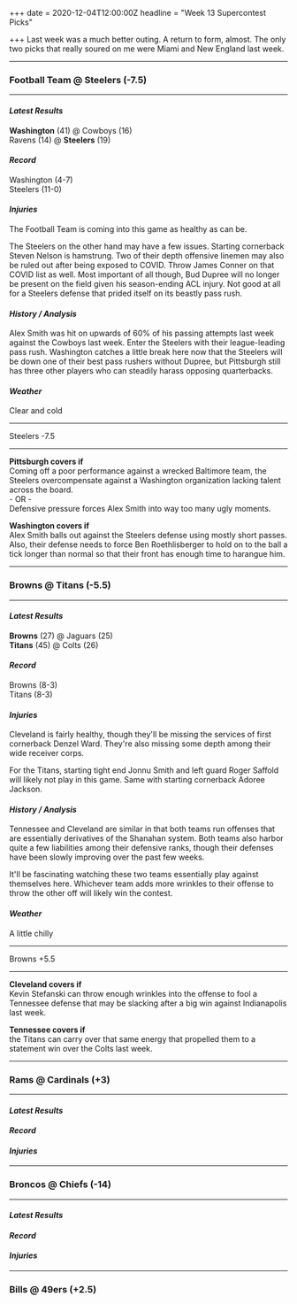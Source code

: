 +++
date = 2020-12-04T12:00:00Z
headline = "Week 13 Supercontest Picks"

+++
Last week was a much better outing. A return to form, almost. The only two picks that really soured on me were Miami and New England last week.

***

### Football Team @ Steelers (-7.5)

***

#### _Latest Results_

**Washington** (41) @ Cowboys (16)  
Ravens (14) @ **Steelers** (19)

#### _Record_

Washington (4-7)  
Steelers (11-0)

#### _Injuries_

The Football Team is coming into this game as healthy as can be.

The Steelers on the other hand may have a few issues. Starting cornerback Steven Nelson is hamstrung. Two of their depth offensive linemen may also be ruled out after being exposed to COVID. Throw James Conner on that COVID list as well. Most important of all though, Bud Dupree will no longer be present on the field given his season-ending ACL injury. Not good at all for a Steelers defense that prided itself on its beastly pass rush.

#### _History / Analysis_

Alex Smith was hit on upwards of 60% of his passing attempts last week against the Cowboys last week. Enter the Steelers with their league-leading pass rush. Washington catches a little break here now that the Steelers will be down one of their best pass rushers without Dupree, but Pittsburgh still has three other players who can steadily harass opposing quarterbacks.

#### _Weather_

Clear and cold

***

Steelers -7.5

***

**Pittsburgh covers if**  
Coming off a poor performance against a wrecked Baltimore team, the Steelers overcompensate against a Washington organization lacking talent across the board.  
\- OR -  
Defensive pressure forces Alex Smith into way too many ugly moments.  

**Washington covers if**  
Alex Smith balls out against the Steelers defense using mostly short passes. Also, their defense needs to force Ben Roethlisberger to hold on to the ball a tick longer than normal so that their front has enough time to harangue him.

***

### Browns @ Titans (-5.5)

***

#### _Latest Results_

**Browns** (27) @ Jaguars (25)  
**Titans** (45) @ Colts (26)

#### _Record_

Browns (8-3)  
Titans (8-3)

#### _Injuries_

Cleveland is fairly healthy, though they'll be missing the services of first cornerback Denzel Ward. They're also missing some depth among their wide receiver corps.

For the Titans, starting tight end Jonnu Smith and left guard Roger Saffold will likely not play in this game. Same with starting cornerback Adoree Jackson.

#### _History / Analysis_

Tennessee and Cleveland are similar in that both teams run offenses that are essentially derivatives of the Shanahan system. Both teams also harbor quite a few liabilities among their defensive ranks, though their defenses have been slowly improving over the past few weeks.

It'll be fascinating watching these two teams essentially play against themselves here. Whichever team adds more wrinkles to their offense to throw the other off will likely win the contest.

#### _Weather_

A little chilly

***

Browns +5.5

***

**Cleveland covers if**  
Kevin Stefanski can throw enough wrinkles into the offense to fool a Tennessee defense that may be slacking after a big win against Indianapolis last week.

**Tennessee covers if**  
the Titans can carry over that same energy that propelled them to a statement win over the Colts last week.

***

### Rams @ Cardinals (+3)

***

#### _Latest Results_

#### _Record_

#### _Injuries_

***

### Broncos @ Chiefs (-14)

***

#### _Latest Results_

#### _Record_

#### _Injuries_

***

### Bills @ 49ers (+2.5)